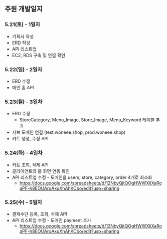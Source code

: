 ## 주원 개발일지

### 5.21(토) - 1일차
- 기획서 작성
- ERD 작성
- API 리스트업
- EC2, RDS 구축 및 연결 확인

### 5.22(일) - 2일차
- ERD 수정
- 메인 홈 API

### 5.23(월) - 3일차
- ERD 수정
	- StoreCategory, Menu_Image, Store_Image, Menu_Keyword 테이블 추가
- 서브 도메인 연결 (test.woneee.shop, prod.woneee.shop)
- 카트 생성, 수정 API

### 5.24(화) - 4일차
- 카트 조회, 삭제 API
- 클라이언트와 홈 화면 연동 확인
- API 리스트업 수정 - 도메인을 users, store, category, order 4개로 최소화 
  - https://docs.google.com/spreadsheets/d/12NbyQjtQOgHWWXliXaRoaPF-h8EOUAruAxuXhAhKCbo/edit?usp=sharing

### 5.25(수) - 5일차
- 결제수단 등록, 조회, 삭제 API
- API 리스트업 수정 - 도메인 payment 추가
  - https://docs.google.com/spreadsheets/d/12NbyQjtQOgHWWXliXaRoaPF-h8EOUAruAxuXhAhKCbo/edit?usp=sharing
